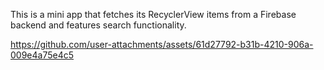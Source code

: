 This is a mini app that fetches its RecyclerView items from a Firebase backend and features search functionality.

https://github.com/user-attachments/assets/61d27792-b31b-4210-906a-009e4a75e4c5

